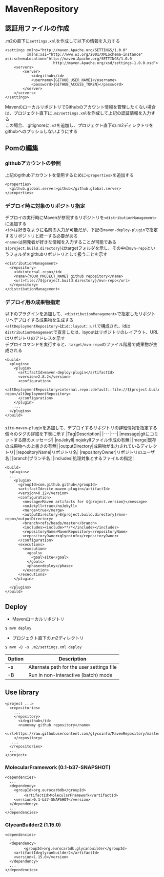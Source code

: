 # MavenRepository

## 認証用ファイルの作成

.m2の直下に`settings.xml`を作成して以下の情報を入力する
```
<settings xmlns="http://maven.Apache.org/SETTINGS/1.0.0"
          xmlns:xsi="http://www.w3.org/2001/XMLSchema-instance" xsi:schemaLocation="http://maven.Apache.org/SETTINGS/1.0.0
                      http://maven.Apache.org/xsd/settings-1.0.0.xsd">
    <servers>
        <server>
            <id>github</id>
            <username>{GITHUB_USER_NAME}</username>
            <password>{GITHUB_ACCESS_TOKEN}</password>
        </server>
    </servers>
</settings>
```

MavenのローカルリポジトリでGithubのアカウント情報を管理したくない場合は、プロジェクト直下に`.m2/settings.xml`を作成して上記の認証情報を入力する\
この場合、.gitignoreに`.m2`を追加し、プロジェクト直下の.m2ディレクトリをgithubへのプッシュしないようにする

## Pomの編集

### githubアカウントの参照
上記のgithubアカウントを使用するために`<properties>`を追加する
```
<properties>
  <github.global.server>github</github.global.server>
</properties>
```

### デプロイ時に対象のリポジトリ指定
デプロイの実行時にMavenが参照するリポジトリを`<distributionManagement>`に追加する\
`<id>`は好きなように名前の入力が可能だが、下記の`maven-deploy-plugin`で指定するリポジトリと統一する必要がある\
`<name>`は開発者が好きな情報を入力することが可能である\
`${project.build.directory}`はtargetフォルダを示し、その中の`mvn-repo`というフォルダをgithubリポジトリとして扱うことを示す
```
<distributionManagement>
  <repository>
    <id>internal.repo</id>
    <name>{YOUR_PROJECT_NAME} github repository</name>
    <url>file://${project.build.directory}/mvn-repo</url>
  </repository>
</distributionManagement>
```

### デプロイ用の成果物指定
以下のプラグインを追加して、`<distributionManagement>`で指定したリポジトリへデプロイする成果物を生成する\
`<altDeploymentRepository>`は`id::layout::url`で構成され、idは`distributionManagement`で宣言したid、layoutはリポジトリのレイアウト、URLはリポジトリのアドレスを示す\
デプロイコマンドを実行すると、`target/mvn-repo`のファイル階層で成果物が生成される
```
<build>
  <plugins>
    <plugin>
      <artifactId>maven-deploy-plugin</artifactId>
      <version>2.8.2</version>
      <configuration>
        <altDeploymentRepository>internal.repo::default::file://${project.build.directory}/mvn-repo</altDeploymentRepository>
      </configuration>
    </plugin>
    ...
  </plugins>
</build>
```

### 
`site-maven-plugin`を追加して、デプロイするリポジトリの詳細情報を指定する\
個々のタグの詳細を下表に示す
|Tag|Description|
|---|---|
|message|gitにコミットする際のメッセージ|
|noJekyll|.nojekyllファイル作成の有無|
|merge|既存の成果物への上書きの有無|
|outputDirectory|成果物が出力されているディレクトリ|
|repositoryName|リポジトリ名|
|repositoryOwner|リポジトリのユーザ名|
|branch|ブランチ名|
|includes|処理対象とするファイルの指定|
```
<build>
  <plugins>
  ...
    <plugin>
      <groupId>com.github.github</groupId>
      <artifactId>site-maven-plugin</artifactId>
      <version>0.12</version>
      <configuration>
        <message>Maven artifacts for ${project.version}</message>
        <noJekyll>true</noJekyll>
        <merge>true</merge>
        <outputDirectory>${project.build.directory}/mvn-repo</outputDirectory>
        <branch>refs/heads/master</branch>
        <includes><include>**/*</include></includes>
        <repositoryName>MavenRepository</repositoryName>
        <repositoryOwner>glycoinfo</repositoryOwner>
      </configuration>
      <executions>
        <execution>
          <goals>
            <goal>site</goal>
          </goals>
          <phase>deploy</phase>
        </execution>
      </executions>
    </plugin>
    ...
  </plugins>
</build>
```

## Deploy
* Mavenローカルリポジトリ
```
$ mvn deploy
```

* プロジェクト直下の.m2ディレクトリ
```
$ mvn -B -s .m2/settings.xml deploy
```

|Option|Description|
| -- | -- |
| -s |Alternate path for the user settings file|
| -B |Run in non-interactive (batch) mode| 

## Use library
```
<project ...>
  <repositories>
    ...
    <repository>
      <id>github</id>
      <name>my github repository</name>
      <url>https://raw.githubusercontent.com/glycoinfo/MavenRepository/master/</url>
    </repository>
   ...
  </repositories>
  ...
</project>
```

### MolecularFramework (0.1-b37-SNAPSHOT)
```
<dependencies>
  ...
  <dependency>
    <groupId>org.eurocarbdb</groupId>
　  　　　<artifactId>MolecularFramework</artifactId>
    <version>0.1-b37-SNAPSHOT</version>
  </dependency>
  ...
</dependencies>
```

### GlycanBuilder2 (1.15.0)
```
<dependencies>
  ...
  <dependency>
  　　　　<groupId>org.eurocarbdb.glycanbuilder</groupId>
    <artifactId>glycanbuilder2</artifactId>
    <version>1.15.0</version>
  </dependency>
  ...
</dependencies>
```
